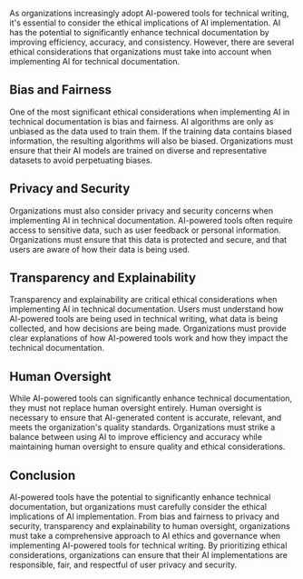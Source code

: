 
As organizations increasingly adopt AI-powered tools for technical writing, it's essential to consider the ethical implications of AI implementation. AI has the potential to significantly enhance technical documentation by improving efficiency, accuracy, and consistency. However, there are several ethical considerations that organizations must take into account when implementing AI for technical documentation.

Bias and Fairness
-----------------

One of the most significant ethical considerations when implementing AI in technical documentation is bias and fairness. AI algorithms are only as unbiased as the data used to train them. If the training data contains biased information, the resulting algorithms will also be biased. Organizations must ensure that their AI models are trained on diverse and representative datasets to avoid perpetuating biases.

Privacy and Security
--------------------

Organizations must also consider privacy and security concerns when implementing AI in technical documentation. AI-powered tools often require access to sensitive data, such as user feedback or personal information. Organizations must ensure that this data is protected and secure, and that users are aware of how their data is being used.

Transparency and Explainability
-------------------------------

Transparency and explainability are critical ethical considerations when implementing AI in technical documentation. Users must understand how AI-powered tools are being used in technical writing, what data is being collected, and how decisions are being made. Organizations must provide clear explanations of how AI-powered tools work and how they impact the technical documentation.

Human Oversight
---------------

While AI-powered tools can significantly enhance technical documentation, they must not replace human oversight entirely. Human oversight is necessary to ensure that AI-generated content is accurate, relevant, and meets the organization's quality standards. Organizations must strike a balance between using AI to improve efficiency and accuracy while maintaining human oversight to ensure quality and ethical considerations.

Conclusion
----------

AI-powered tools have the potential to significantly enhance technical documentation, but organizations must carefully consider the ethical implications of AI implementation. From bias and fairness to privacy and security, transparency and explainability to human oversight, organizations must take a comprehensive approach to AI ethics and governance when implementing AI-powered tools for technical writing. By prioritizing ethical considerations, organizations can ensure that their AI implementations are responsible, fair, and respectful of user privacy and security.
